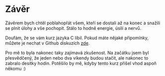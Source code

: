 # Závěr
Závěrem bych chtěl poblahopřát všem, kteří se dostali až na konec a snažili se plnit úlohy a vše pochopit. Stálo to hodně energie, úsilí a nervů.

Doufám, že se vám kurz jazyka C líbil. Pokud máte nějaké připomínky, můžete je nechat v Github diskuzích [zde](https://github.com/tomasbruckner/C_lectures/discussions).

Pro mě to byla nakonec taky zajímavá zkušenost. Na začátku jsem byl přesvědčený, že jeden nebo dva víkendy budou stačit, ale nakonec to zabralo desítky hodin. Potěšilo by mě, kdyby tento kurz přišel vhod aspoň někomu :)

